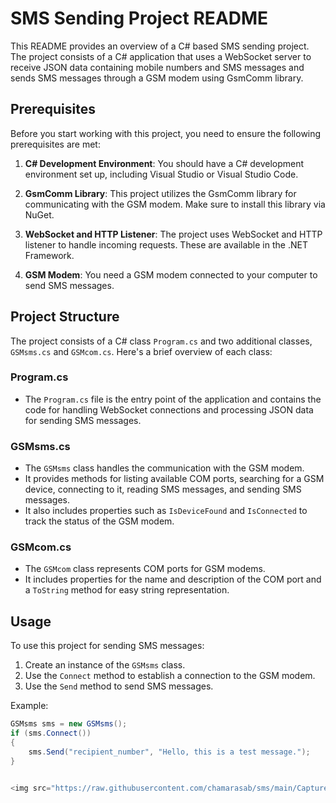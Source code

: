 # SMS Sending Project README

This README provides an overview of a C# based SMS sending project. The project consists of a C# application that uses a WebSocket server to receive JSON data containing mobile numbers and SMS messages and sends SMS messages through a GSM modem using GsmComm library.

## Prerequisites
Before you start working with this project, you need to ensure the following prerequisites are met:

1. **C# Development Environment**: You should have a C# development environment set up, including Visual Studio or Visual Studio Code.

2. **GsmComm Library**: This project utilizes the GsmComm library for communicating with the GSM modem. Make sure to install this library via NuGet.

3. **WebSocket and HTTP Listener**: The project uses WebSocket and HTTP listener to handle incoming requests. These are available in the .NET Framework.

4. **GSM Modem**: You need a GSM modem connected to your computer to send SMS messages.

## Project Structure
The project consists of a C# class `Program.cs` and two additional classes, `GSMsms.cs` and `GSMcom.cs`. Here's a brief overview of each class:

### Program.cs
- The `Program.cs` file is the entry point of the application and contains the code for handling WebSocket connections and processing JSON data for sending SMS messages.

### GSMsms.cs
- The `GSMsms` class handles the communication with the GSM modem.
- It provides methods for listing available COM ports, searching for a GSM device, connecting to it, reading SMS messages, and sending SMS messages.
- It also includes properties such as `IsDeviceFound` and `IsConnected` to track the status of the GSM modem.

### GSMcom.cs
- The `GSMcom` class represents COM ports for GSM modems.
- It includes properties for the name and description of the COM port and a `ToString` method for easy string representation.

## Usage

To use this project for sending SMS messages:

1. Create an instance of the `GSMsms` class.
2. Use the `Connect` method to establish a connection to the GSM modem.
3. Use the `Send` method to send SMS messages.

Example:

```csharp
GSMsms sms = new GSMsms();
if (sms.Connect())
{
    sms.Send("recipient_number", "Hello, this is a test message.");
}


<img src="https://raw.githubusercontent.com/chamarasab/sms/main/Capture.PNG"/>

